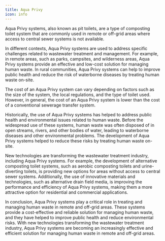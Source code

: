 ```yaml
---
title: Aqua Privy
icon: info
---
```


Aqua Privy systems, also known as pit toilets, are a type of composting toilet system that are commonly used in remote or off-grid areas where access to central sewer systems is not available.

In different contexts, Aqua Privy systems are used to address specific challenges related to wastewater treatment and management. For example, in remote areas, such as parks, campsites, and wilderness areas, Aqua Privy systems provide an effective and low-cost solution for managing human waste. In rural communities, Aqua Privy systems can help to improve public health and reduce the risk of waterborne diseases by treating human waste on-site.

The cost of an Aqua Privy system can vary depending on factors such as the size of the system, the local regulations, and the type of toilet used. However, in general, the cost of an Aqua Privy system is lower than the cost of a conventional sewerage transfer system.

Historically, the use of Aqua Privy systems has helped to address public health and environmental issues related to human waste. Before the widespread use of these systems, human waste was often disposed of in open streams, rivers, and other bodies of water, leading to waterborne diseases and other environmental problems. The development of Aqua Privy systems helped to reduce these risks by treating human waste on-site.

New technologies are transforming the wastewater treatment industry, including Aqua Privy systems. For example, the development of alternative composting toilet systems, such as aerobic composting toilets and urine-diverting toilets, is providing new options for areas without access to central sewer systems. Additionally, the use of innovative materials and technologies, such as alternative drain field media, is improving the performance and efficiency of Aqua Privy systems, making them a more attractive option for residential and commercial applications.

In conclusion, Aqua Privy systems play a critical role in treating and managing human waste in remote and off-grid areas. These systems provide a cost-effective and reliable solution for managing human waste, and they have helped to improve public health and reduce environmental risks. With new technologies transforming the wastewater treatment industry, Aqua Privy systems are becoming an increasingly effective and efficient solution for managing human waste in remote and off-grid areas.